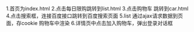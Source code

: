 1.首页为index.html
2.点击每日限购跳转到list.html
3.点击购物车 跳转到car.html
4.点击搜索框，连接百度接口跳转到百度搜索页面
5.list 通过ajax请求数据到页面，存cookie 购物车中渲染
6.详情页中点击加入购物车，弹出登录对话框